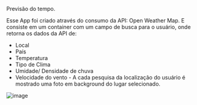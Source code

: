 Previsão do tempo.

Esse App foi criado através do consumo da API: Open Weather Map.
E consiste em um container com um campo de busca para o usuário, onde retorna os dados da API de: 
 * Local
 * País
 * Temperatura
 * Tipo de Clima
 * Umidade/ Densidade de chuva
 * Velocidade do vento - 
A cada pesquisa da localização do usuário é mostrado uma foto em background do lugar selecionado.


![image](https://user-images.githubusercontent.com/94981994/200684862-dac10f1a-e655-4fdc-8e8b-1a3b6f0f1e50.png)
